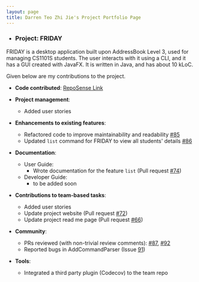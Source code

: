 ```yaml
---
layout: page
title: Darren Teo Zhi Jie's Project Portfolio Page
---
```


- ### Project: FRIDAY

FRIDAY is a desktop application built upon AddressBook Level 3, used for managing CS1101S students.
The user interacts with it using a CLI, and it has a GUI created with JavaFX. It is written in Java, and has about
10 kLoC.

Given below are my contributions to the project.

* **Code contributed**: [RepoSense Link](https://nus-cs2103-ay2223s1.github.io/tp-dashboard/?search=darrtzj&breakdown=true)

* **Project management**:
  * Added user stories

* **Enhancements to existing features**:
  * Refactored code to improve maintainability and readability [\#85](https://github.com/AY2223S1-CS2103T-W15-4/tp/pull/85)
  * Updated `list` command for FRIDAY to view all students' details [\#86](https://github.com/AY2223S1-CS2103T-W15-4/tp/pull/86)

* **Documentation**:
  * User Guide:
    * Wrote documentation for the feature `list` (Pull request [\#74](https://github.com/AY2223S1-CS2103T-W15-4/tp/pull/74))
  * Developer Guide:
    * to be added soon

* **Contributions to team-based tasks**: 
  * Added user stories
  * Update project website (Pull request [\#72](https://github.com/AY2223S1-CS2103T-W15-4/tp/pull/72))
  * Update project read me page (Pull request [\#66](https://github.com/AY2223S1-CS2103T-W15-4/tp/pull/66))

* **Community**:
  * PRs reviewed (with non-trivial review comments): [\#87](https://github.com/AY2223S1-CS2103T-W15-4/tp/pull/87), [\#92](https://github.com/AY2223S1-CS2103T-W15-4/tp/pull/92)
  * Reported bugs in AddCommandParser (Issue [91](https://github.com/AY2223S1-CS2103T-W15-4/tp/issues/91))

* **Tools**:
  * Integrated a third party plugin (Codecov) to the team repo

